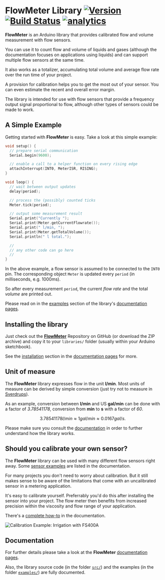 # FlowMeter Library [![Version](https://img.shields.io/badge/FlowMeter-1.1.0-blue.svg 'still in beta')](https://github.com/sekdiy/FlowMeter) [![Build Status](https://travis-ci.org/sekdiy/FlowMeter.svg?branch=master)](https://travis-ci.org/sekdiy/FlowMeter) [![analytics](http://www.google-analytics.com/collect?v=1&t=pageview&dl=https%3A%2F%2Fgithub.com%2Fsekdiy%2FFlowMeter&cid=2238D739-76DE-4205-9768-2F3277FA2561&tid=UA-65656434-2&aip=1&dt=README)]()

**FlowMeter** is an Arduino library that provides calibrated flow and volume measurement with flow sensors.

You can use it to count flow and volume of liquids and gases (although the documentation focuses on applications using liquids) and can support multiple flow sensors at the same time.

It also works as a totalizer, accumulating total volume and average flow rate over the run time of your project.

A provision for calibration helps you to get the most out of your sensor. You can even estimate the recent and overall error margin.

The library is intended for use with flow sensors that provide a frequency output signal proportional to flow, although other types of sensors could be made to work.

## A Simple Example

Getting started with **FlowMeter** is easy. Take a look at this simple example:

```c++
void setup() {
  // prepare serial communication
  Serial.begin(9600);

  // enable a call to a helper function on every rising edge
  attachInterrupt(INT0, MeterISR, RISING);
}

void loop() {
  // wait between output updates
  delay(period);

  // process the (possibly) counted ticks
  Meter.tick(period);

  // output some measurement result
  Serial.print("Currently ");
  Serial.print(Meter.getCurrentFlowrate());
  Serial.print(" l/min, ");
  Serial.print(Meter.getTotalVolume());
  Serial.println(" l total.");

  //
  // any other code can go here
  //
}
```

In the above example, a flow sensor is assumed to be connected to the `INT0` pin. The corresponding object `Meter` is updated every `period` (in milliseconds, e.g. 1000ms).

So after every measurement `period`, the current *flow rate* and the total *volume* are printed out.

Please read on in the [examples](https://github.com/sekdiy/FlowMeter/wiki/Examples) section of the library's [documentation pages](https://github.com/sekdiy/FlowMeter/wiki).

## Installing the library

Just check out the [**FlowMeter**](https://github.com/sekdiy/FlowMeter) Repository on GitHub (or download the ZIP archive) and copy it to your `libraries/` folder (usually within your Arduino sketchbook).

See the [installation](https://github.com/sekdiy/FlowMeter/wiki/Installation) section in the [documentation pages](https://github.com/sekdiy/FlowMeter/wiki) for more.

## Unit of measure

The **FlowMeter** library expresses flow in the unit **l/min**.
Most units of measure can be derived by simple conversion (just try not to measure in [Sverdrups](https://en.wikipedia.org/wiki/Sverdrup)).

As an example, conversion between **l/min** and US **gal/min** can be done with a factor of *3.78541178*, conversion from **min**  to **s** with a factor of *60*.

```math
3.78541178 l/min ≈ 1 gal/min ≈ 0.0167 gal/s.
```

Please make sure you consult the [documentation](https://github.com/sekdiy/FlowMeter/wiki/Properties) in order to further understand how the library works.

## Should you calibrate your own sensor?

The **FlowMeter** library can be used with many different flow sensors right away. Some [sensor examples](https://github.com/sekdiy/FlowMeter/wiki/Sensors) are listed in the documentation.

For many projects you don't need to worry about calibration. But it still makes sense to be aware of the limitations that come with an uncalibrated sensor in a metering application.

It's easy to calibrate yourself. Preferrably you'd do this after installing the sensor into your project. The flow meter then benefits from increased precision within the viscosity and flow range of your application.

There's a [complete how-to](https://github.com/sekdiy/FlowMeter/wiki/Calibration) in the documentation.

![Calibration Example: Irrigation with FS400A](https://github.com/sekdiy/FlowMeter/wiki/images/FS400A-calibration.jpg)

## Documentation

For further details please take a look at the **FlowMeter** [documentation pages](https://github.com/sekdiy/FlowMeter/wiki).

Also, the library source code (in the folder [`src/`](src/)) and the examples (in the folder [`examples/`](examples/)) are fully documented.
